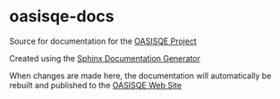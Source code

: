 oasisqe-docs
============

Source for documentation for the [OASISQE Project](https://github.com/colincoghill/oasisqe)

Created using the [Sphinx Documentation Generator](http://sphinx-doc.org/)

When changes are made here, the documentation will automatically be rebuilt
and published to the [OASISQE Web Site](http://www.oasisqe.com/docs/)